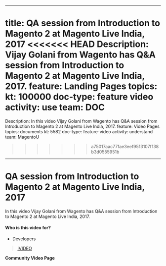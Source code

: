
---
title: QA session from Introduction to Magento 2 at Magento Live India, 2017
<<<<<<< HEAD
Description: Vijay Golani from Wagento has Q&A session from Introduction to Magento 2 at Magento Live India, 2017.
feature: Landing Pages
topics:
kt: 100000
doc-type: feature video
activity: use
team: DOC
=======
Description: In this video Vijay Golani from Wagento has Q&A session from Introduction to Magento 2 at Magento Live India, 2017.
feature: Video Pages
topics: documents
kt: 5582
doc-type: feature-video
activity: understand
team: MagentoU
>>>>>>> a75017aac77fae3eef9513107f138b3d0555951b
---
# QA session from Introduction to Magento 2 at Magento Live India, 2017

In this video Vijay Golani from Wagento has Q&A session from Introduction to Magento 2 at Magento Live India, 2017.

#### Who is this video for?
* Developers

>[!VIDEO](https://video.tv.adobe.com/v/35769)

**Community Video Page**